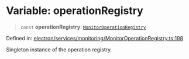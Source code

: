 # Variable: operationRegistry

> `const` **operationRegistry**: [`MonitorOperationRegistry`](../classes/MonitorOperationRegistry.md)

Defined in: [electron/services/monitoring/MonitorOperationRegistry.ts:198](https://github.com/Nick2bad4u/Uptime-Watcher/blob/main/electron/services/monitoring/MonitorOperationRegistry.ts#L198)

Singleton instance of the operation registry.
